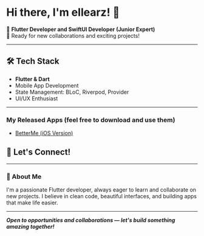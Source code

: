 # Hi there, I'm ellearz! 👋

🚀 **Flutter Developer and SwiftUI Developer (Junior Expert)**  
🌱 Ready for new collaborations and exciting projects!

---

## 🛠️ Tech Stack
- **Flutter & Dart**
- Mobile App Development
- State Management: BLoC, Riverpod, Provider
- UI/UX Enthusiast

---
### My Released Apps (feel free to download and use them)
- [BetterMe (iOS Version)](https://apps.apple.com/de/app/better-me-world/id6741191238?l=en-GB)


## 🤝 Let's Connect!

<!-- Add your social links below! Example:
- [LinkedIn](https://www.linkedin.com/in/yourprofile)
- [Twitter/X](https://twitter.com/yourprofile)
- [Portfolio](https://yourportfolio.com)
-->

---

### 💬 About Me

I'm a passionate Flutter developer, always eager to learn and collaborate on new projects. I believe in clean code, beautiful interfaces, and building apps that make life easier.

---

_**Open to opportunities and collaborations — let's build something amazing together!**_
